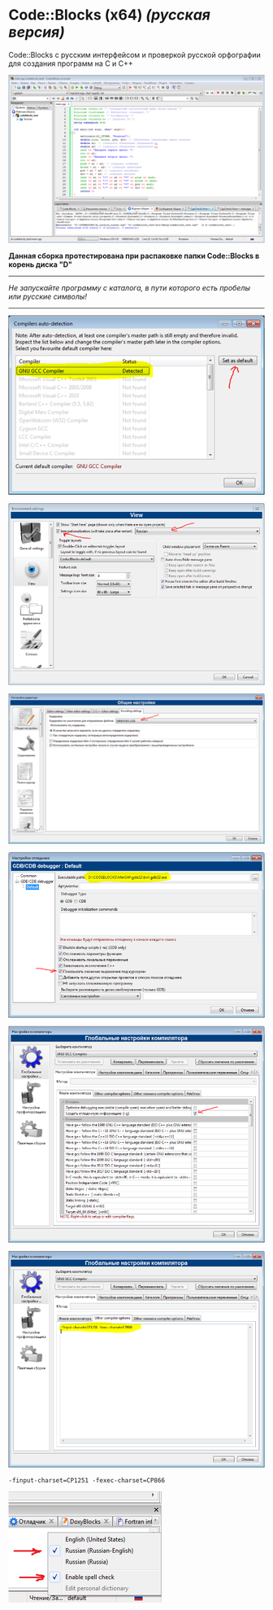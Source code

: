 # Code::Blocks (x64) _(русская версия)_
Code::Blocks с русским интерфейсом и проверкой русской орфографии
для создания программ на С и С++

![screenshot](screenshot.png)

**Данная сборка протестирована при распаковке папки Code::Blocks в корень диска "D"**

---

*_Не запускайте программу с каталога, в пути которого есть пробелы или русские символы!_*

---

![screenshot](screenshot1.png)

![screenshot](screenshot2.png)

![screenshot](screenshot7.png)

![screenshot](screenshot3.png)

![screenshot](screenshot4.png)

![screenshot](screenshot5.png)

```
-finput-charset=CP1251 -fexec-charset=CP866

```

![screenshot](screenshot6.png)
